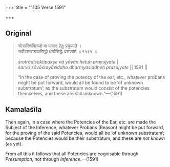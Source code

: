 +++
title = "1105 Verse 1591"

+++
## Original 
>
> श्रोत्रादिशक्तिपक्षे वा यावान् हेतुः प्रयुज्यते ।  
> सर्वोऽसावाश्रयासिद्धो धर्म्यसिद्धेः प्रसज्यते ॥ १५९१ ॥ 
>
> *śrotrādiśaktipakṣe vā yāvān hetuḥ prayujyate* \|  
> *sarvo'sāvāśrayāsiddho dharmyasiddheḥ prasajyate* \|\| 1591 \|\| 
>
> “In the case of proving the potency of the ear, etc., whatever probans might be put forward, would all be found to be ‘of unknown substratum’; as the substratum would consist of the potencies themselves, and these are still unknown.”—(1591)



## Kamalaśīla

Then again, in a case where the Potencies of the Ear, etc. are made the Subject of the Inference, whatever Probans (Reason) might be put forward, for the proving of the said Potencies, would all be ‘of unknown substratum’; because the Potencies would be their substratum, and these are *not known* (as yet).

From all this it follows that all Potencies are cognisable through *Presumption*, not through *Inference*.—(1591)


